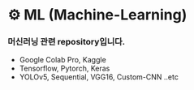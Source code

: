 # ⚙ ML (Machine-Learning)
### 머신러닝 관련 repository입니다.

* Google Colab Pro, Kaggle
* Tensorflow, Pytorch, Keras
* YOLOv5, Sequential, VGG16, Custom-CNN ..etc

